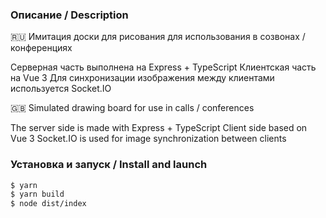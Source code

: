 ### Описание / Description

🇷🇺 Имитация доски для рисования для использования в созвонах / конференциях

Серверная часть выполнена на Express + TypeScript Клиентская часть на Vue 3 Для синхронизации изображения между клиентами используется Socket.IO

🇬🇧 Simulated drawing board for use in calls / conferences

The server side is made with Express + TypeScript Client side based on Vue 3 Socket.IO is used for image synchronization between clients

### Установка и запуск / Install and launch

```bash
$ yarn
$ yarn build
$ node dist/index
```
